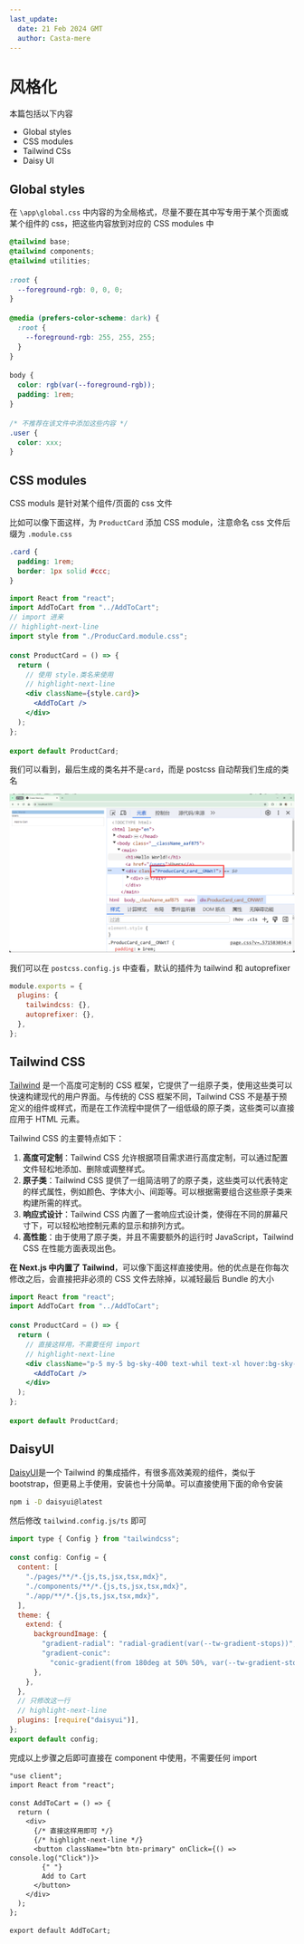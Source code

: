 ```yaml
---
last_update:
  date: 21 Feb 2024 GMT
  author: Casta-mere
---
```


# 风格化

本篇包括以下内容

- Global styles
- CSS modules
- Tailwind CSs
- Daisy UI

## Global styles

在 `\app\global.css` 中内容的为全局格式，尽量不要在其中写专用于某个页面或某个组件的 css，把这些内容放到对应的 CSS modules 中

```css showLineNumbers  title="\app\global.css"
@tailwind base;
@tailwind components;
@tailwind utilities;

:root {
  --foreground-rgb: 0, 0, 0;
}

@media (prefers-color-scheme: dark) {
  :root {
    --foreground-rgb: 255, 255, 255;
  }
}

body {
  color: rgb(var(--foreground-rgb));
  padding: 1rem;
}

/* 不推荐在该文件中添加这些内容 */
.user {
  color: xxx;
}
```

## CSS modules

CSS moduls 是针对某个组件/页面的 css 文件

比如可以像下面这样，为 `ProductCard` 添加 CSS module，注意命名 css 文件后缀为 `.module.css`

```css title="ProductCard.module.css"
.card {
  padding: 1rem;
  border: 1px solid #ccc;
}
```

```jsx title="ProductCard.tsx" showLineNumbers
import React from "react";
import AddToCart from "../AddToCart";
// import 进来
// highlight-next-line
import style from "./ProducCard.module.css";

const ProductCard = () => {
  return (
    // 使用 style.类名来使用
    // highlight-next-line
    <div className={style.card}>
      <AddToCart />
    </div>
  );
};

export default ProductCard;
```

我们可以看到，最后生成的类名并不是`card`，而是 postcss 自动帮我们生成的类名

![cssModule](./image/02-Styling/cssModule.png)

我们可以在 `postcss.config.js` 中查看，默认的插件为 tailwind 和 autoprefixer

```js title="postcss.config.js"
module.exports = {
  plugins: {
    tailwindcss: {},
    autoprefixer: {},
  },
};
```

## Tailwind CSS

[Tailwind] 是一个高度可定制的 CSS 框架，它提供了一组原子类，使用这些类可以快速构建现代的用户界面。与传统的 CSS 框架不同，Tailwind CSS 不是基于预定义的组件或样式，而是在工作流程中提供了一组低级的原子类，这些类可以直接应用于 HTML 元素。

Tailwind CSS 的主要特点如下：

1. **高度可定制**：Tailwind CSS 允许根据项目需求进行高度定制，可以通过配置文件轻松地添加、删除或调整样式。
2. **原子类**：Tailwind CSS 提供了一组简洁明了的原子类，这些类可以代表特定的样式属性，例如颜色、字体大小、间距等。可以根据需要组合这些原子类来构建所需的样式。
3. **响应式设计**：Tailwind CSS 内置了一套响应式设计类，使得在不同的屏幕尺寸下，可以轻松地控制元素的显示和排列方式。
4. **高性能**：由于使用了原子类，并且不需要额外的运行时 JavaScript，Tailwind CSS 在性能方面表现出色。

**在 Next.js 中内置了 Tailwind**，可以像下面这样直接使用。他的优点是在你每次修改之后，会直接把非必须的 CSS 文件去除掉，以减轻最后 Bundle 的大小

```jsx title="ProductCard.tsx" showLineNumbers
import React from "react";
import AddToCart from "../AddToCart";

const ProductCard = () => {
  return (
    // 直接这样用，不需要任何 import
    // highlight-next-line
    <div className="p-5 my-5 bg-sky-400 text-whil text-xl hover:bg-sky-500">
      <AddToCart />
    </div>
  );
};

export default ProductCard;
```

## DaisyUI

[DaisyUI]是一个 Tailwind 的集成插件，有很多高效美观的组件，类似于 bootstrap，但更易上手使用，安装也十分简单。可以直接使用下面的命令安装

```bash
npm i -D daisyui@latest
```

然后修改 `tailwind.config.js/ts` 即可

```js title="tailwind.config.js/ts" showLineNumbers
import type { Config } from "tailwindcss";

const config: Config = {
  content: [
    "./pages/**/*.{js,ts,jsx,tsx,mdx}",
    "./components/**/*.{js,ts,jsx,tsx,mdx}",
    "./app/**/*.{js,ts,jsx,tsx,mdx}",
  ],
  theme: {
    extend: {
      backgroundImage: {
        "gradient-radial": "radial-gradient(var(--tw-gradient-stops))",
        "gradient-conic":
          "conic-gradient(from 180deg at 50% 50%, var(--tw-gradient-stops))",
      },
    },
  },
  // 只修改这一行
  // highlight-next-line
  plugins: [require("daisyui")],
};
export default config;
```

完成以上步骤之后即可直接在 component 中使用，不需要任何 import

```tsx title="AddToCart.tsx" showLineNumbers
"use client";
import React from "react";

const AddToCart = () => {
  return (
    <div>
      {/* 直接这样用即可 */}
      {/* highlight-next-line */}
      <button className="btn btn-primary" onClick={() => console.log("Click")}>
        {" "}
        Add to Cart
      </button>
    </div>
  );
};

export default AddToCart;
```

[Tailwind]: https://tailwindcss.com/
[DaisyUI]: https://daisyui.com/
